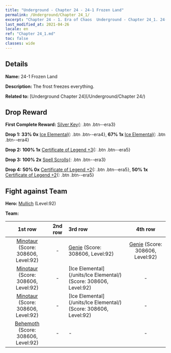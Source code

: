 ```yaml
---
title: "Underground - Chapter 24 - 24-1 Frozen Land"
permalink: /Underground/Chapter 24_1/
excerpt: "Chapter 24 - 1. Era of Chaos  Underground - Chapter 24_1. 24-1 Frozen Land"
last_modified_at: 2021-04-26
locale: en
ref: "Chapter 24_1.md"
toc: false
classes: wide
---
```


## Details

 **Name:** 24-1 Frozen Land

 **Description:** The frost freezes everything.

 **Related to:** [Underground Chapter 24](/Underground/Chapter 24/)

## Drop Reward

 **First Complete Reward:** [Silver Key](/Items/con_693/){: .btn .btn--era3}

 **Drop 1:** **33% 0x** [Ice Elemental](/Items/unt_264/){: .btn .btn--era4}, **67% 1x** [Ice Elemental](/Items/unt_264/){: .btn .btn--era4}

 **Drop 2:** **100% 1x** [Certificate of Legend +3](/Items/mat_88/){: .btn .btn--era5}

 **Drop 3:** **100% 2x** [Spell Scrolls](/Items/con_694/){: .btn .btn--era3}

 **Drop 4:** **50% 0x** [Certificate of Legend +2](/Items/mat_81/){: .btn .btn--era5}, **50% 1x** [Certificate of Legend +2](/Items/mat_81/){: .btn .btn--era5}


## Fight against Team
 **Hero:** [Mullich](/heroes/Mullich/) (Level:92)

 **Team:**


  | 1st row | 2nd row | 3rd row | 4th row |
  |:----:|:----:|:----|:----:|
  | [Minotaur](/units/Minotaur/) (Score: 308606, Level:92)  | - | [Genie](/units/Genie/) (Score: 308606, Level:92)  | [Genie](/units/Genie/) (Score: 308606, Level:92)  |
  | [Minotaur](/units/Minotaur/) (Score: 308606, Level:92)  | - | [Ice Elemental](/units/Ice Elemental/) (Score: 308606, Level:92)  | - |
  | [Minotaur](/units/Minotaur/) (Score: 308606, Level:92)  | - | [Ice Elemental](/units/Ice Elemental/) (Score: 308606, Level:92)  | - |
  | [Behemoth](/units/Behemoth/) (Score: 308606, Level:92)  | - | - | - |


